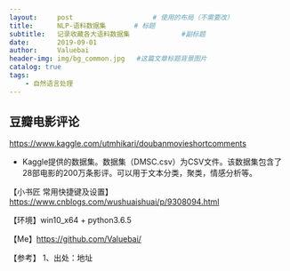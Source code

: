 ```yaml
---
layout:     post					# 使用的布局（不需要改）
title:      NLP-语料数据集		# 标题
subtitle:   记录收藏各大语料数据集    			#副标题
date:       2019-09-01
author:     Valuebai
header-img: img/bg_common.jpg 	#这篇文章标题背景图片
catalog: true
tags:
    - 自然语言处理
---
```




## 豆瓣电影评论

https://www.kaggle.com/utmhikari/doubanmovieshortcomments

- Kaggle提供的数据集。数据集（DMSC.csv）为CSV文件。该数据集包含了28部电影的200万条影评。可以用于文本分类，聚类，情感分析等。

【小书匠 常用快捷键及设置】https://www.cnblogs.com/wushuaishuai/p/9308094.html



【环境】win10_x64 + python3.6.5


【Me】https://github.com/Valuebai/


【参考】
1、出处：地址